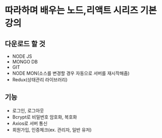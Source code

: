 # 따라하며 배우는 노드,리액트 시리즈 기본 강의 


## 다운로드 할 것
- NODE JS
- MONGO DB
- GIT
- NODE MON(소스를 변경할 경우 자동으로 서버를 재시작해줌)
- Redux(상태관리 라이브러리)

## 기능
- 로그인, 로그아웃
- Bcrypt로 비밀번호 암호화, 복호화
- Axios로 서버 통신
- 회원가입, 인증체크(ex. 관리자, 일반 유저)